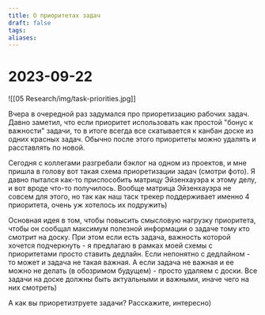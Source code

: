 ```yaml
---
title: О приоритетах задач
draft: false
tags: 
aliases:
---
```

# 2023-09-22

![[05 Research/img/task-priorities.jpg]]

Вчера в очередной раз задумался про приоретизацию рабочих задач. Давно заметил, что если приоритет использовать как простой "бонус к важности" задачи, то в итоге всегда все скатывается к канбан доске из одних красных задач. Обычно после этого приоритеты можно удалять и расставлять по новой.

Сегодня с коллегами разгребали бэклог на одном из проектов, и мне пришла в голову вот такая схема приоретизации задач (смотри фото). Я давно пытался как-то приспособить матрицу Эйзенхауэра к этому делу, и вот вроде что-то получилось. Вообще матрица Эйзенхауэра не совсем для этого, но так как наш таск трекер поддерживает именно 4 приоритета, очень уж хотелось их подружить)

Основная идея в том, чтобы повысить смысловую нагрузку приоритета, чтобы он сообщал максимум полезной информации о задаче тому кто смотрит на доску. При этом если есть задача, важность которой хочется подчеркнуть - я предлагаю в рамках моей схемы с приоритетами просто ставить дедлайн. Если непонятно с дедлайном - то может и задача не такая важная. А если задача не важная и ее можно не делать (в обозримом будущем) - просто удаляем с доски. Все задачи на доске должны быть актуальными и важными, иначе чего на них смотреть)

А как вы приоретизтруете задачи? Расскажите, интересно)